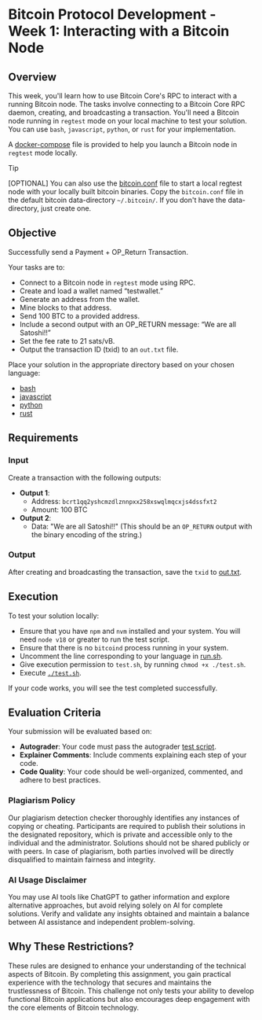 # Bitcoin Protocol Development - Week 1: Interacting with a Bitcoin Node

## Overview
This week, you'll learn how to use Bitcoin Core's RPC to interact with a running Bitcoin node. The tasks involve connecting to a Bitcoin Core RPC daemon, creating, and broadcasting a transaction. You'll need a Bitcoin node running in `regtest` mode on your local machine to test your solution. You can use `bash`, `javascript`, `python`, or `rust` for your implementation.

A [docker-compose](./docker-compose.yaml) file is provided to help you launch a Bitcoin node in `regtest` mode locally.

> [!TIP]
> [OPTIONAL] You can also use the [bitcoin.conf](./bitcoin.conf) file to start a local regtest node with your locally built bitcoin binaries.
> Copy the `bitcoin.conf` file in the default bitcoin data-directory `~/.bitcoin/`. If you don't have the data-directory, just create one.

## Objective
Successfully send a Payment + OP_Return Transaction.

Your tasks are to:
- Connect to a Bitcoin node in `regtest` mode using RPC.
- Create and load a wallet named “testwallet.”
- Generate an address from the wallet.
- Mine blocks to that address.
- Send 100 BTC to a provided address.
- Include a second output with an OP_RETURN message: “We are all Satoshi!!”
- Set the fee rate to 21 sats/vB.
- Output the transaction ID (txid) to an `out.txt` file.

Place your solution in the appropriate directory based on your chosen language:
- [bash](./bash/solution.sh)
- [javascript](./javascript/index.js)
- [python](./python/main.py)
- [rust](./rust/src/main.rs)

## Requirements
### Input
Create a transaction with the following outputs:
- **Output 1**:
  - Address: `bcrt1qq2yshcmzdlznnpxx258xswqlmqcxjs4dssfxt2`
  - Amount: 100 BTC
- **Output 2**:
  - Data: "We are all Satoshi!!" (This should be an `OP_RETURN` output with the binary encoding of the string.)

### Output
After creating and broadcasting the transaction, save the `txid` to [out.txt](./out.txt).

## Execution
To test your solution locally:
- Ensure that you have `npm` and `nvm` installed and your system. You will need `node v18` or greater to run the test script.
- Ensure that there is no `bitcoind` process running in your system.
- Uncomment the line corresponding to your language in [run.sh](./run.sh).
- Give execution permission to `test.sh`, by running `chmod +x ./test.sh`.
- Execute [`./test.sh`](./test.sh).

If your code works, you will see the test completed successfully.

## Evaluation Criteria
Your submission will be evaluated based on:
- **Autograder**: Your code must pass the autograder [test script](./test/test.spec.ts).
- **Explainer Comments**: Include comments explaining each step of your code.
- **Code Quality**: Your code should be well-organized, commented, and adhere to best practices.

### Plagiarism Policy
Our plagiarism detection checker thoroughly identifies any instances of copying or cheating. Participants are required to publish their solutions in the designated repository, which is private and accessible only to the individual and the administrator. Solutions should not be shared publicly or with peers. In case of plagiarism, both parties involved will be directly disqualified to maintain fairness and integrity.

### AI Usage Disclaimer
You may use AI tools like ChatGPT to gather information and explore alternative approaches, but avoid relying solely on AI for complete solutions. Verify and validate any insights obtained and maintain a balance between AI assistance and independent problem-solving.

## Why These Restrictions?
These rules are designed to enhance your understanding of the technical aspects of Bitcoin. By completing this assignment, you gain practical experience with the technology that secures and maintains the trustlessness of Bitcoin. This challenge not only tests your ability to develop functional Bitcoin applications but also encourages deep engagement with the core elements of Bitcoin technology.